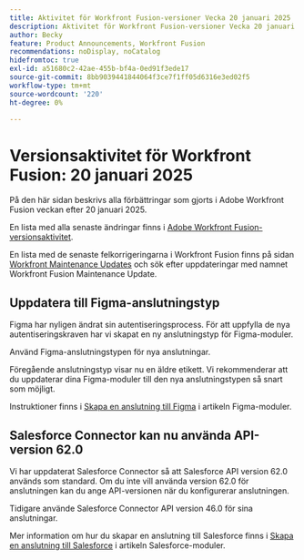 ```yaml
---
title: Aktivitet för Workfront Fusion-versioner Vecka 20 januari 2025
description: Aktivitet för Workfront Fusion-versioner Vecka 20 januari 2025
author: Becky
feature: Product Announcements, Workfront Fusion
recommendations: noDisplay, noCatalog
hidefromtoc: true
exl-id: a51680c2-42ae-455b-bf4a-0ed91f3ede17
source-git-commit: 8bb9039441844064f3ce7f1ff05d6316e3ed02f5
workflow-type: tm+mt
source-wordcount: '220'
ht-degree: 0%

---
```


# Versionsaktivitet för Workfront Fusion: 20 januari 2025

På den här sidan beskrivs alla förbättringar som gjorts i Adobe Workfront Fusion veckan efter 20 januari 2025.

En lista med alla senaste ändringar finns i [Adobe Workfront Fusion-versionsaktivitet](/help/workfront-fusion/fusion-product-releases/fusion-release-activity.md).

En lista med de senaste felkorrigeringarna i Workfront Fusion finns på sidan [Workfront Maintenance Updates](https://experienceleague.adobe.com/sv/docs/workfront-known-issues/releases/current-updates) och sök efter uppdateringar med namnet Workfront Fusion Maintenance Update.

## Uppdatera till Figma-anslutningstyp

Figma har nyligen ändrat sin autentiseringsprocess. För att uppfylla de nya autentiseringskraven har vi skapat en ny anslutningstyp för Figma-moduler.

Använd Figma-anslutningstypen för nya anslutningar.

Föregående anslutningstyp visar nu en äldre etikett. Vi rekommenderar att du uppdaterar dina Figma-moduler till den nya anslutningstypen så snart som möjligt.

Instruktioner finns i [Skapa en anslutning till Figma](/help/workfront-fusion/references/apps-and-modules/third-party-connectors/figma-modules.md#create-a-connection-to-figma) i artikeln Figma-moduler.

## Salesforce Connector kan nu använda API-version 62.0

Vi har uppdaterat Salesforce Connector så att Salesforce API version 62.0 används som standard. Om du inte vill använda version 62.0 för anslutningen kan du ange API-versionen när du konfigurerar anslutningen.

Tidigare använde Salesforce Connector API version 46.0 för sina anslutningar.

Mer information om hur du skapar en anslutning till Salesforce finns i [Skapa en anslutning till Salesforce](/help/workfront-fusion/references/apps-and-modules/third-party-connectors/salesforce-modules.md#create-a-connection-to-salesforce) i artikeln Salesforce-moduler.
